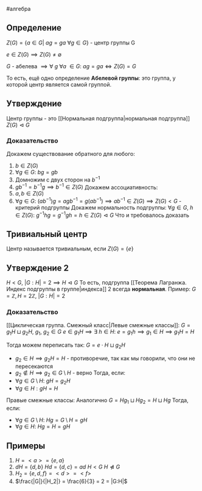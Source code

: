 #алгебра 
## Определение
$Z(G) = \{ a \in G| \ ag = ga \ \forall g \in G \}$ - центр группы G

$e \in Z(G) \implies Z(G) \neq \emptyset$

$G$ - абелева $\implies \forall \ g \ \forall a \ \in G: \ ag = ga \iff Z(G) = G$

То есть, ещё одно определение **Абелевой группы**: это группа, у которой центр является самой группой.

## Утверждение
Центр группы - это [[Нормальная подгруппа|нормальная подгруппа]]
$Z(G) \vartriangleleft G$

### Доказательство
Докажем существование обратного для любого:
1) $b \in Z(G)$
2) $\forall g \in G: \ bg = gb$
3) Домножим с двух сторон на $b^{-1}$
4) $gb^{-1} = b^{-1}g \implies b^{-1} \in Z(G)$
Докажем ассоциативность:
1) $a, b \in Z(G)$
2) $\forall g \in G: \ (ab^{-1})g = agb^{-1} = g(ab^{-1}) \implies ab^{-1} \in Z(G) \implies Z(G) < G$ - критерий подгруппы
Докажем нормальность подгруппы:
$\forall g \in G, \ h \in Z(G): \ g^{-1}hg = g^{-1}gh = h \in Z(G) \vartriangleleft G$
Что и требовалось доказать

## Тривиальный центр
Центр называется тривиальным, если $Z(G) = \{ e\}$

## Утверждение 2
$H < G, \ |G:H| = 2 \implies H \vartriangleleft G$
То есть, подгруппа [[Теорема Лагранжа. Индекс подгруппы в группе|индекса]] 2 всегда **нормальная**.
Пример: $G = \mathbb{Z}, H = 2 \mathbb{Z}, \ |G : H| = 2$

### Доказательство
[[Циклическая группа. Смежный класс|Левые смежные классы]]:
$G = g_1H \sqcup g_2H, \ g_1, \ g_2 \in G$
$e \in g_1H \implies \exists \ h \in H: \ e = g_1h \implies g_1 \in H \implies g_1H = H$

Тогда можем переписать так:
$G = e \cdot H \sqcup g_2H$

- $g_2 \in H \implies g_2H = H$ - противоречие, так как мы говорили, что они не пересекаются
- $g_2 \notin H \implies g_2 \in G \setminus H$ - верно
Тогда, если:
- $\forall g \in G \setminus H: \ gH = g_2H$
- $\forall g \in H: gH = H$

Правые смежные классы:
Аналогично
$G = Hg_1 \sqcup Hg_2 = H \sqcup Hg$
Тогда, если:
- $\forall g \in G \setminus H: \ Hg = G \setminus H = gH$
- $\forall g \in H: \ Hg = H = gH$

## Примеры
1) $H = <a> = \{ e, a \}$
2) $dH = \{ d, b \}$
	$Hd = \{ d, c \} = ad$
	$H < G$
	$H \ntriangleleft G$
3) $H_2 = \{ e, d, f \} = <d> = <f>$
4) $\frac{|G|}{|H_2|} = \frac{6}{3} = 2 = |G:H|$